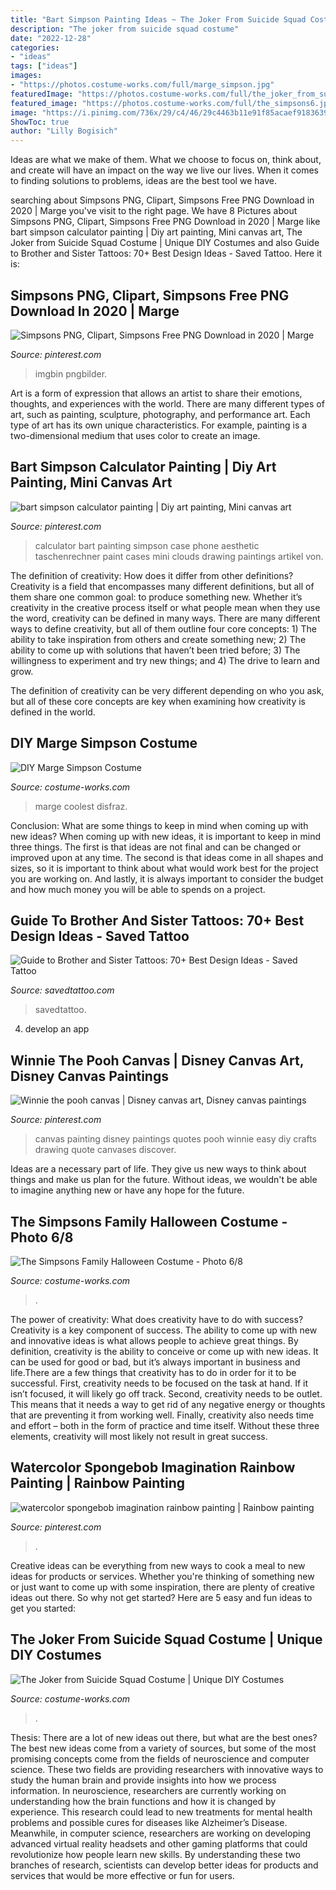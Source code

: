 ```yaml
---
title: "Bart Simpson Painting Ideas ~ The Joker From Suicide Squad Costume"
description: "The joker from suicide squad costume"
date: "2022-12-28"
categories:
- "ideas"
tags: ["ideas"]
images:
- "https://photos.costume-works.com/full/marge_simpson.jpg"
featuredImage: "https://photos.costume-works.com/full/the_joker_from_suicide_squad3.jpg"
featured_image: "https://photos.costume-works.com/full/the_simpsons6.jpg"
image: "https://i.pinimg.com/736x/29/c4/46/29c4463b11e91f85acaef9183639e0be.jpg"
ShowToc: true
author: "Lilly Bogisich"
---
```



Ideas are what we make of them. What we choose to focus on, think about, and create will have an impact on the way we live our lives. When it comes to finding solutions to problems, ideas are the best tool we have.

	

		
searching about Simpsons PNG, Clipart, Simpsons Free PNG Download in 2020 | Marge you've visit to the right page. We have 8 Pictures about Simpsons PNG, Clipart, Simpsons Free PNG Download in 2020 | Marge like bart simpson calculator painting | Diy art painting, Mini canvas art, The Joker from Suicide Squad Costume | Unique DIY Costumes and also Guide to Brother and Sister Tattoos: 70+ Best Design Ideas - Saved Tattoo. Here it is:
		
    
## Simpsons PNG, Clipart, Simpsons Free PNG Download In 2020 | Marge

<img loading=lazy src="https://i.pinimg.com/736x/0a/b2/8b/0ab28bda7d087e9890c4fcdea2441ddf.jpg" onerror="this.onerror=null;this.src='https://tse2.mm.bing.net/th?id=OIP.uCOLHX1YO2KrR2yaLy9esQAAAA&amp;pid=15.1';" alt="Simpsons PNG, Clipart, Simpsons Free PNG Download in 2020 | Marge">

_Source: pinterest.com_

>imgbin pngbilder. 

	

Art is a form of expression that allows an artist to share their emotions, thoughts, and experiences with the world. There are many different types of art, such as painting, sculpture, photography, and performance art. Each type of art has its own unique characteristics. For example, painting is a two-dimensional medium that uses color to create an image.

    
## Bart Simpson Calculator Painting | Diy Art Painting, Mini Canvas Art

<img loading=lazy src="https://i.pinimg.com/736x/29/c4/46/29c4463b11e91f85acaef9183639e0be.jpg" onerror="this.onerror=null;this.src='https://tse4.mm.bing.net/th?id=OIP.qIwmYW5xwmhJh1Bl0Ls9bQHaJ3&amp;pid=15.1';" alt="bart simpson calculator painting | Diy art painting, Mini canvas art">

_Source: pinterest.com_

>calculator bart painting simpson case phone aesthetic taschenrechner paint cases mini clouds drawing paintings artikel von. 

	

The definition of creativity: How does it differ from other definitions?
Creativity is a field that encompasses many different definitions, but all of them share one common goal: to produce something new. Whether it’s creativity in the creative process itself or what people mean when they use the word, creativity can be defined in many ways. 
There are many different ways to define creativity, but all of them outline four core concepts: 1) The ability to take inspiration from others and create something new; 2) The ability to come up with solutions that haven’t been tried before; 3) The willingness to experiment and try new things; and 4) The drive to learn and grow. 

The definition of creativity can be very different depending on who you ask, but all of these core concepts are key when examining how creativity is defined in the world.

    
## DIY Marge Simpson Costume

<img loading=lazy src="https://photos.costume-works.com/full/marge_simpson.jpg" onerror="this.onerror=null;this.src='https://tse3.mm.bing.net/th?id=OIP.ooR3XQrLU5uAX6EEEkBWvQAAAA&amp;pid=15.1';" alt="DIY Marge Simpson Costume">

_Source: costume-works.com_

>marge coolest disfraz. 

	

Conclusion: What are some things to keep in mind when coming up with new ideas?
When coming up with new ideas, it is important to keep in mind three things. The first is that ideas are not final and can be changed or improved upon at any time. The second is that ideas come in all shapes and sizes, so it is important to think about what would work best for the project you are working on. And lastly, it is always important to consider the budget and how much money you will be able to spends on a project.

    
## Guide To Brother And Sister Tattoos: 70+ Best Design Ideas - Saved Tattoo

<img loading=lazy src="https://www.savedtattoo.com/wp-content/uploads/2021/06/Brother-and-Sister-Simpsons-Tattoo-1-1024x1024.jpg" onerror="this.onerror=null;this.src='https://tse1.mm.bing.net/th?id=OIP.fyXulVXLVaYao8uBHPngFAHaHa&amp;pid=15.1';" alt="Guide to Brother and Sister Tattoos: 70+ Best Design Ideas - Saved Tattoo">

_Source: savedtattoo.com_

>savedtattoo. 

	

4. develop an app

    
## Winnie The Pooh Canvas | Disney Canvas Art, Disney Canvas Paintings

<img loading=lazy src="https://i.pinimg.com/736x/eb/5e/cd/eb5ecdc39dd6bb60886d37497d153e72--disney-paintings-disney-canvas-painting-quotes.jpg" onerror="this.onerror=null;this.src='https://tse2.mm.bing.net/th?id=OIP.AHXa2jF8jLCbSWrT9Pz0CwAAAA&amp;pid=15.1';" alt="Winnie the pooh canvas | Disney canvas art, Disney canvas paintings">

_Source: pinterest.com_

>canvas painting disney paintings quotes pooh winnie easy diy crafts drawing quote canvases discover. 

	

Ideas are a necessary part of life. They give us new ways to think about things and make us plan for the future. Without ideas, we wouldn't be able to imagine anything new or have any hope for the future.

    
## The Simpsons Family Halloween Costume - Photo 6/8

<img loading=lazy src="https://photos.costume-works.com/full/the_simpsons6.jpg" onerror="this.onerror=null;this.src='https://tse3.mm.bing.net/th?id=OIP.NcfSOMCj1WbUpyheuuATzQHaKP&amp;pid=15.1';" alt="The Simpsons Family Halloween Costume - Photo 6/8">

_Source: costume-works.com_

>. 

	

The power of creativity: What does creativity have to do with success?
Creativity is a key component of success. The ability to come up with new and innovative ideas is what allows people to achieve great things. By definition, creativity is the ability to conceive or come up with new ideas. It can be used for good or bad, but it’s always important in business and life.There are a few things that creativity has to do in order for it to be successful. First, creativity needs to be focused on the task at hand. If it isn’t focused, it will likely go off track. Second, creativity needs to be outlet. This means that it needs a way to get rid of any negative energy or thoughts that are preventing it from working well. Finally, creativity also needs time and effort – both in the form of practice and time itself. Without these three elements, creativity will most likely not result in great success.

    
## Watercolor Spongebob Imagination Rainbow Painting | Rainbow Painting

<img loading=lazy src="https://i.pinimg.com/736x/0c/8e/0e/0c8e0efca32cd9de4eab91df217eb6ca.jpg" onerror="this.onerror=null;this.src='https://tse2.mm.bing.net/th?id=OIP.T8AtrRIxoUbNTU1apYNp3QHaGe&amp;pid=15.1';" alt="watercolor spongebob imagination rainbow painting | Rainbow painting">

_Source: pinterest.com_

>. 

	

Creative ideas can be everything from new ways to cook a meal to new ideas for products or services. Whether you're thinking of something new or just want to come up with some inspiration, there are plenty of creative ideas out there. So why not get started? Here are 5 easy and fun ideas to get you started: 

    
## The Joker From Suicide Squad Costume | Unique DIY Costumes

<img loading=lazy src="https://photos.costume-works.com/full/the_joker_from_suicide_squad3.jpg" onerror="this.onerror=null;this.src='https://tse2.mm.bing.net/th?id=OIP.-TQId8A9TOh42EFzlGFLXQHaJ3&amp;pid=15.1';" alt="The Joker from Suicide Squad Costume | Unique DIY Costumes">

_Source: costume-works.com_

>. 

	

Thesis: There are a lot of new ideas out there, but what are the best ones?
The best new ideas come from a variety of sources, but some of the most promising concepts come from the fields of neuroscience and computer science. These two fields are providing researchers with innovative ways to study the human brain and provide insights into how we process information. In neuroscience, researchers are currently working on understanding how the brain functions and how it is changed by experience. This research could lead to new treatments for mental health problems and possible cures for diseases like Alzheimer’s Disease. Meanwhile, in computer science, researchers are working on developing advanced virtual reality headsets and other gaming platforms that could revolutionize how people learn new skills. By understanding these two branches of research, scientists can develop better ideas for products and services that would be more effective or fun for users.

